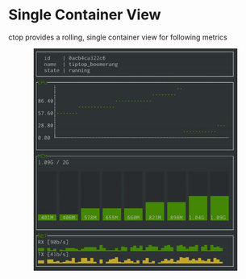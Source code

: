 # Single Container View

ctop provides a rolling, single container view for following metrics
<p align="center"><img width="80%" src="img/single.gif" alt="ctop"/></p>
